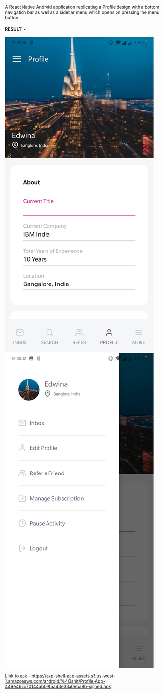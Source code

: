 A React Native Android application replicating a Profile design with a bottom navigation bar as well as a sidebar menu which opens on pressing the menu button.

#### RESULT :-
![Result - 1](https://github.com/ishitb/Profile-App/blob/master/Screenshot_20200428-190037.jpg) ![Result - 2](https://github.com/ishitb/Profile-App/blob/master/Screenshot_20200428-190042.jpg)

Link to apk - https://exp-shell-app-assets.s3.us-west-1.amazonaws.com/android/%40ishit/Profile-App-449e463c70144ab09f5a43e33a0eba8b-signed.apk
